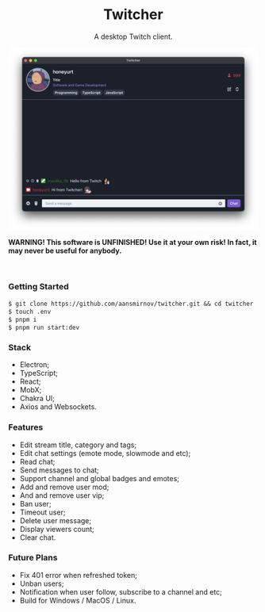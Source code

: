 <p align="center">
	<h1 align="center"><b>Twitcher</b></h1>
	<p align="center">
		A desktop Twitch client.
    <br />
    <p align="center">
        <img src="/assets/twicher.png" alt="Logo">
    </p>
    <b>WARNING! This software is UNFINISHED! Use it at your own risk! In fact, it may never be useful for anybody.</b>
  </p>
  <br />
</p>

### Getting Started

```console
$ git clone https://github.com/aansmirnov/twitcher.git && cd twitcher
$ touch .env
$ pnpm i 
$ pnpm run start:dev
```

### Stack

- Electron;
- TypeScript;
- React;
- MobX;
- Chakra UI;
- Axios and Websockets.

### Features

- Edit stream title, category and tags;
- Edit chat settings (emote mode, slowmode and etc);
- Read chat;
- Send messages to chat;
- Support channel and global badges and emotes;
- Add and remove user mod;
- And and remove user vip;
- Ban user;
- Timeout user;
- Delete user message;
- Display viewers count;
- Clear chat.

### Future Plans

- Fix 401 error when refreshed token;
- Unban users;
- Notification when user follow, subscribe to a channel and etc;
- Build for Windows / MacOS / Linux.